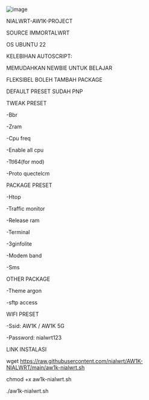 ![image](https://github.com/user-attachments/assets/0e8490bd-eed7-4b56-ac96-61c832444ca3)

NIALWRT-AW1K-PROJECT

SOURCE IMMORTALWRT

OS UBUNTU 22

KELEBIHAN AUTOSCRIPT:

MEMUDAHKAN NEWBIE UNTUK BELAJAR

FLEKSIBEL BOLEH TAMBAH PACKAGE

DEFAULT PRESET SUDAH PNP

TWEAK PRESET

-Bbr

-Zram

-Cpu freq

-Enable all cpu

-Ttl64(for mod)

-Proto quectelcm

PACKAGE PRESET

-Htop

-Traffic monitor

-Release ram

-Terminal

-3ginfolite

-Modem band

-Sms

OTHER PACKAGE

-Theme argon

-sftp access

WIFI PRESET

-Ssid: AW1K / AW1K 5G

-Password: nialwrt123

LINK INSTALASI

wget https://raw.githubusercontent.com/nialwrt/AW1K-NIALWRT/main/aw1k-nialwrt.sh

chmod +x aw1k-nialwrt.sh

./aw1k-nialwrt.sh
